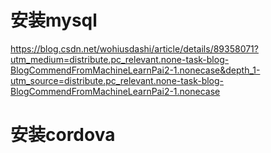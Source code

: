 # 安装mysql
https://blog.csdn.net/wohiusdashi/article/details/89358071?utm_medium=distribute.pc_relevant.none-task-blog-BlogCommendFromMachineLearnPai2-1.nonecase&depth_1-utm_source=distribute.pc_relevant.none-task-blog-BlogCommendFromMachineLearnPai2-1.nonecase

# 安装cordova


























